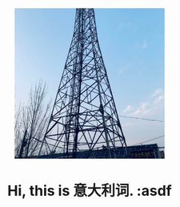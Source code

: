 <div align=center>
<img alt="Yiyang Sun" src="./assets/avatar.jpg" width=300 />

# Hi, this is **意大利词**. :asdf

</div>

